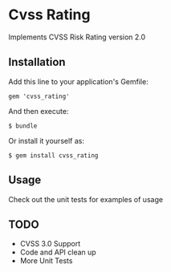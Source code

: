 # Cvss Rating

Implements CVSS Risk Rating version 2.0

## Installation

Add this line to your application's Gemfile:

    gem 'cvss_rating'

And then execute:

    $ bundle

Or install it yourself as:

    $ gem install cvss_rating

## Usage

Check out the unit tests for examples of usage

## TODO

* CVSS 3.0 Support
* Code and API clean up
* More Unit Tests
